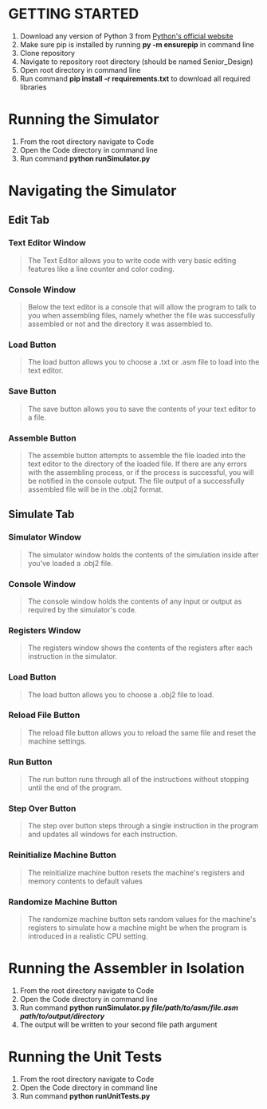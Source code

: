 # GETTING STARTED
1. Download any version of Python 3 from [Python's official website](https://www.python.org/downloads/)
2. Make sure pip is installed by running **py -m ensurepip** in command line
3. Clone repository
4. Navigate to repository root directory (should be named Senior_Design)
5. Open root directory in command line
6. Run command **pip install -r requirements.txt** to download all required libraries

# Running the Simulator
1. From the root directory navigate to Code
2. Open the Code directory in command line
3. Run command **python runSimulator.py**

# Navigating the Simulator
## Edit Tab
### Text Editor Window
> The Text Editor allows you to write code with very basic editing features like a line counter and color coding.
### Console Window
> Below the text editor is a console that will allow the program to talk to you when assembling files, namely
> whether the file was successfully assembled or not and the directory it was assembled to.
### Load Button
> The load button allows you to choose a .txt or .asm file to load into the text editor.
### Save Button
> The save button allows you to save the contents of your text editor to a file.
### Assemble Button
> The assemble button attempts to assemble the file loaded into the text editor to the directory of the loaded file.
> If there are any errors with the assembling process, or if the process is successful, you will be notified in the
> console output. The file output of a successfully assembled file will be in the .obj2 format.

## Simulate Tab
### Simulator Window
> The simulator window holds the contents of the simulation inside after you've loaded a .obj2 file.
### Console Window
> The console window holds the contents of any input or output as required by the simulator's code.
### Registers Window
> The registers window shows the contents of the registers after each instruction in the simulator.
### Load Button
> The load button allows you to choose a .obj2 file to load.
### Reload File Button
> The reload file button allows you to reload the same file and reset the machine settings.
### Run Button
> The run button runs through all of the instructions without stopping until the end of the program.
### Step Over Button
> The step over button steps through a single instruction in the program and updates all windows for each
> instruction.
### Reinitialize Machine Button
> The reinitialize machine button resets the machine's registers and memory contents to default values
### Randomize Machine Button
> The randomize machine button sets random values for the machine's registers to simulate how a machine
> might be when the program is introduced in a realistic CPU setting.

# Running the Assembler in Isolation
1. From the root directory navigate to Code
2. Open the Code directory in command line
3. Run command **python runSimulator.py *file/path/to/asm/file.asm* *path/to/output/directory***
4. The output will be written to your second file path argument

# Running the Unit Tests
1. From the root directory navigate to Code
2. Open the Code directory in command line
3. Run command **python runUnitTests.py**

